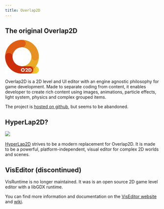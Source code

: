 ```yaml
---
title: Overlap2D
---
```

## The original Overlap2D
<img src="https://raw.githubusercontent.com/UnderwaterApps/overlap2d/master/overlap2d/assets/style/bglogo.png" width="110">

Overlap2D is a 2D level and UI editor with an engine agnostic philosophy for game development. Made to separate coding from content, it enables developer to create rich content using images, animations, particle effects, light system, physics and complex grouped items.

The project is [hosted on github](https://github.com/UnderwaterApps/overlap2d), but seems to be abandoned.

## HyperLap2D?
<img src="https://raw.githubusercontent.com/rednblackgames/HyperLap2D/master/icons/HyperLap2D.png">

[HyperLap2D](https://github.com/rednblackgames/HyperLap2D) strives to be a modern replacement for Overlap2D. It is made to be a powerful, platform-independent, visual editor for complex 2D worlds and scenes.

## VisEditor (discontinued)
VisRuntime is no longer maintained. It was is an open source 2D game level editor with a libGDX runtime.

You can find more information and documentation on the [VisEditor website](http://vis.kotcrab.com/) and [wiki](https://github.com/kotcrab/VisEditor/wiki/LibGDX-Runtime-Introduction).
